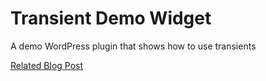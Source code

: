 # Transient Demo Widget
A demo WordPress plugin that shows how to use transients

[Related Blog Post](https://wordplas.com/2016/10/25/using-wordpress-transients/)

